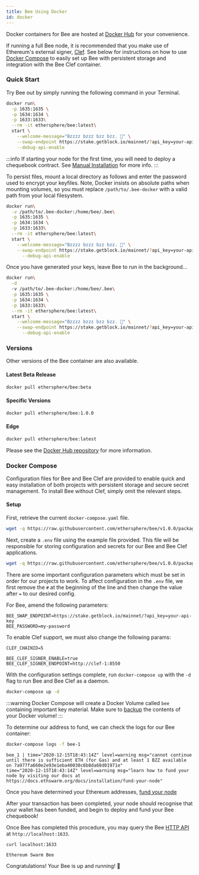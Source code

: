 ```yaml
---
title: Bee Using Docker
id: docker
---
```


Docker containers for Bee are hosted at [Docker Hub](https://hub.docker.com/r/ethersphere/bee) for your convenience. 

If running a full Bee node, it is recommended that you make use of Ethereum's external signer, [Clef](/docs/installation/bee-clef). See below for instructions on how to use [Docker Compose](/docs/installation/docker#docker-compose) to easily set up Bee with persistent storage and integration with the Bee Clef container.

### Quick Start

Try Bee out by simply running the following command in your Terminal. 

```bash
docker run\
  -p 1635:1635 \
  -p 1634:1634 \
  -p 1633:1633\
  --rm -it ethersphere/bee:latest\
  start \
    --welcome-message="Bzzzz bzzz bzz bzz. 🐝" \
    --swap-endpoint https://stake.getblock.io/mainnet/?api_key=your-api-key \
    --debug-api-enable
```

:::info
If starting your node for the first time, you will need to deploy a chequebook contract. See [Manual Installation](/docs/installation/manual) for more info.
:::

To persist files, mount a local directory as follows and enter the password used to encrypt your keyfiles. Note, Docker insists on absolute paths when mounting volumes, so you must replace `/path/to/.bee-docker` with a valid path from your local filesystem.

```bash
docker run\
  -v /path/to/.bee-docker:/home/bee/.bee\
  -p 1635:1635 \
  -p 1634:1634 \
  -p 1633:1633\
  --rm -it ethersphere/bee:latest\
  start \
    --welcome-message="Bzzzz bzzz bzz bzz. 🐝" \
    --swap-endpoint https://stake.getblock.io/mainnet/?api_key=your-api-key \
	  --debug-api-enable
```

Once you have generated your keys, leave Bee to run in the background...

```bash
docker run\
  -d 
  -v /path/to/.bee-docker:/home/bee/.bee\
  -p 1635:1635 \
  -p 1634:1634 \
  -p 1633:1633\
  --rm -it ethersphere/bee:latest\
  start \
    --welcome-message="Bzzzz bzzz bzz bzz. 🐝" \
    --swap-endpoint https://stake.getblock.io/mainnet/?api_key=your-api-key \
	  --debug-api-enable
```

### Versions

Other versions of the Bee container are also available.

#### Latest Beta Release

```bash
docker pull ethersphere/bee:beta
```

#### Specific Versions

```bash
docker pull ethersphere/bee:1.0.0
```

#### Edge

```bash
docker pull ethersphere/bee:latest
```

Please see the [Docker Hub repository](https://hub.docker.com/r/ethersphere/bee) for more information.

### Docker Compose

Configuration files for Bee and Bee Clef are provided to enable quick and easy installation of both projects with persistent storage and secure secret management. To install Bee without Clef, simply omit the relevant steps.

#### Setup

First, retrieve the current `docker-compose.yaml` file.

```bash
wget -q https://raw.githubusercontent.com/ethersphere/bee/v1.0.0/packaging/docker/docker-compose.yml
```

Next, create a `.env` file using the example file provided. This file will be responsible for storing configuration and secrets for our Bee and Bee Clef applications.

```bash
wget -q https://raw.githubusercontent.com/ethersphere/bee/v1.0.0/packaging/docker/env -O .env
``` 

There are some important configuration parameters which must be set in order for our projects to work. To affect configuration in the `.env` file, we first remove the `#` at the beginning of the line and then change the value after `=` to our desired config.

For Bee, amend the following parameters:

```
BEE_SWAP_ENDPOINT=https://stake.getblock.io/mainnet/?api_key=your-api-key
BEE_PASSWORD=my-password
```

To enable Clef support, we must also change the following params: 

```
CLEF_CHAINID=5
```

```
BEE_CLEF_SIGNER_ENABLE=true
BEE_CLEF_SIGNER_ENDPOINT=http://clef-1:8550
```

With the configuration settings complete, run `docker-compose up` with the `-d` flag to run Bee and Bee Clef as a daemon.

```bash
docker-compose up -d
```

:::warning
Docker Compose will create a Docker Volume called `bee` containing important key material. Make sure to [backup](/docs/working-with-bee/backups) the contents of your Docker volume!
:::

To determine our address to fund, we can check the logs for our Bee container:

```bash
docker-compose logs -f bee-1
```

```
bee_1 | time="2020-12-15T18:43:14Z" level=warning msg="cannot continue until there is sufficient ETH (for Gas) and at least 1 BZZ available on 7a977fa660e2e93e1eba40030c6b8da68d01971e"
time="2020-12-15T18:43:14Z" level=warning msg="learn how to fund your node by visiting our docs at https://docs.ethswarm.org/docs/installation/fund-your-node"
```


Once you have determined your Ethereum addresses, [fund your node](/docs/installation/fund-your-node)

After your transaction has been completed, your node should recognise that your wallet has been funded, and begin to deploy and fund your Bee chequebook!

Once Bee has completed this procedure, you may query the Bee [HTTP API](/docs/api-reference/api-reference) at `http://localhost:1633`.

```bash
curl localhost:1633
```

```
Ethereum Swarm Bee
```

Congratulations! Your Bee is up and running! 🐝
